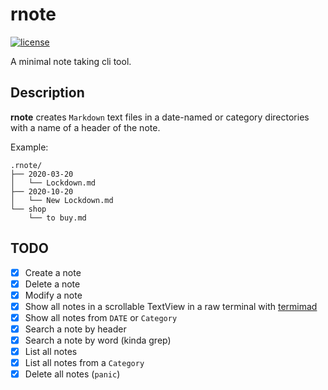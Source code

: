 # rnote
[![license](https://img.shields.io/badge/licence-GPLv3-blue)](https://framagit.org/fiplox/rpass/-/blob/main/LICENSE)

A minimal note taking cli tool. 

## Description

**rnote** creates `Markdown` text files in a date-named or category directories with a name of a header of the note. 

Example:

```
.rnote/
├── 2020-03-20
│   └── Lockdown.md
├── 2020-10-20
│   └── New Lockdown.md
└── shop
    └── to buy.md
```

## TODO

- [x] Create a note
- [x] Delete a note
- [x] Modify a note
- [x] Show all notes in a scrollable TextView in a raw terminal with [termimad](https://crates.io/crates/termimad)
- [x] Show all notes from `DATE` or `Category`
- [x] Search a note by header
- [x] Search a note by word (kinda grep)
- [x] List all notes
- [x] List all notes from a `Category`
- [x] Delete all notes (`panic`)
